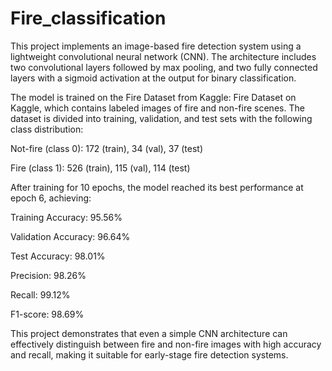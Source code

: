 # Fire_classification

This project implements an image-based fire detection system using a lightweight convolutional neural network (CNN). The architecture includes two convolutional layers followed by max pooling, and two fully connected layers with a sigmoid activation at the output for binary classification.

The model is trained on the Fire Dataset from Kaggle: Fire Dataset on Kaggle, which contains labeled images of fire and non-fire scenes. The dataset is divided into training, validation, and test sets with the following class distribution:

Not-fire (class 0): 172 (train), 34 (val), 37 (test)

Fire (class 1): 526 (train), 115 (val), 114 (test)

After training for 10 epochs, the model reached its best performance at epoch 6, achieving:

Training Accuracy: 95.56%

Validation Accuracy: 96.64%

Test Accuracy: 98.01%

Precision: 98.26%

Recall: 99.12%

F1-score: 98.69%

This project demonstrates that even a simple CNN architecture can effectively distinguish between fire and non-fire images with high accuracy and recall, making it suitable for early-stage fire detection systems.
